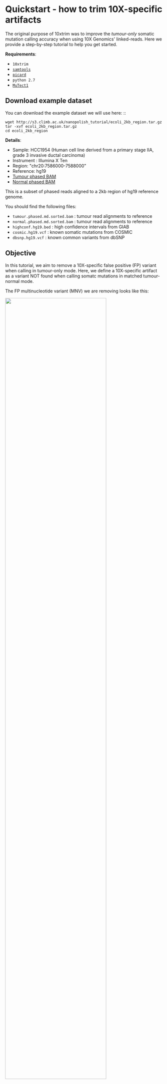 # Quickstart - how to trim 10X-specific artifacts

The original purpose of 10xtrim was to improve the *tumour-only* somatic mutation calling accuracy when using 10X Genomics' linked-reads. Here we provide a step-by-step tutorial to help you get started.

**Requirements**:

* `10xtrim`
* [`samtools`](https://htslib.org)
* [`picard`](https://github.com/broadinstitute/picard)
* `python 2.7`
* [`MuTect1`](https://github.com/broadinstitute/mutect)

## Download example dataset

You can download the example dataset we will use here: ::

    wget http://s3.climb.ac.uk/nanopolish_tutorial/ecoli_2kb_region.tar.gz
    tar -xvf ecoli_2kb_region.tar.gz
    cd ecoli_2kb_region

**Details**:

* Sample: HCC1954 (Human cell line derived from a primary stage IIA, grade 3 invasive ductal carcinoma) 
* Instrument : Illumina X Ten
* Region: "chr20:7586000-7588000"
* Reference: hg19
* [Tumour phased BAM](https://support.10xgenomics.com/genome-exome/datasets/2.1.0/HCC1954T_WGS_210)
* [Normal phased BAM](https://support.10xgenomics.com/genome-exome/datasets/2.1.0/HCC1954N_WGS_210)

This is a subset of phased reads aligned to a 2kb region of hg19 reference genome. 

You should find the following files:

* ``tumour.phased.md.sorted.bam`` : tumour read alignments to reference
* ``normal.phased.md.sorted.bam`` : tumour read alignments to reference
* ``highconf.hg19.bed`` : high confidence intervals from GIAB
* ``cosmic.hg19.vcf`` : known somatic mutations from COSMIC
* ``dbsnp.hg19.vcf``  : known common variants from dbSNP

## Objective

In this tutorial, we aim to remove a 10X-specific false positive (FP) variant when calling in tumour-only mode. 
Here, we define a 10X-specific artifact as a variant NOT found when calling somatc mutations in matched tumour-normal mode.

The FP multinucleotide variant (MNV) we are removing looks like this:

<img src="chr20_7587045_pretrim.png" width="80%">

This MNV has many softclipped bases on the evidence reads, which present chimeric signatures.

For example for the evidence read with this sequence:

```
TCATAGGCCTGCTTGCCATTTATATGTCTTCTTTGGAGAAATATCTA*TT*TAGATATTTCTCCAAAGAAGACATATAAATGGCAAGCAGGCCTATGAAAAGGTGCTCAACGTTATTAATCATAGGAGAAAAGCAAATCCCCAAACTACAATG
```
The FP variant is denoted by the surrounding asterisks.

The subsections of the chimera map to nearby locations in the genome. As seen in this BLAT result:

```
   ACTIONS      QUERY   SCORE START   END QSIZE IDENTITY  CHROM           STRAND  START       END   SPAN
--------------------------------------------------------------------------------------------------------
browser details YourSeq   109    39   151   151    98.3%  chr20           +     7587036   7587148    113
browser details YourSeq    58     1    58   151   100.0%  chr20           -     7587036   7587093     58
```

And show this inverted repeat signature, that can form self-overlaps. As seen in this mfold result:

```
          10        20        30        40
.-T|                                            A
   CATAGGCCTGCTTGCCATTTATATGTCTTCTTTGGAGAAATATCT T
   GTATCCGGACGAACGGTAAATATACAGAAGAAACCTCTTTATAGA T
\ -^                                            T
       90        80        70        60        50
 
```

We use 10xtrim to identify these reads, and further softclip these reads to remove these 10X-specific artifacts.

## Pre-processing steps (already done)

### Marking duplicates, again

We recommend an additional round of marking duplicates. LongRanger provides the phased BAM file and carries out a barcode-aware markng of duplicates. Reads with missing backcodes may not be missed.

This step can occur before or after 10xtrim.

In the interest of time, we already carried out mark duplicates with the following commands on Picard:

```
# mark duplicates
java -jar [path-to-picard-tools]/MarkDuplicates.jar\
    I=tumour.phased.sorted.bam \
    O=tumour.phased.md.sorted.bam\
    M=tumour.phased.md.metrics.txt"

# index bam
samtools index tumour.phased.md.sorted.bam
```

### Identifying false positives

To identify FP, we ran MuTect1 in matched tumour-normal mode. 

A FP in this case is a variant found tumour-only mode, but not found in matched tumour-normal mode.
 
The following parameters were used:

```
java -jar /u/jpineda/tools/mutect-src/mutect/target/mutect-1.1.7.jar\
     -T MuTect -L chr20\
     -R refdata-hg19-2.1.0/fasta/genome.fa\
     -I:tumor tumour.phased.md.sorted.bam\
     -N:normal normal.phased.md.sorted.bam\
     --vcf tumour_normal.md.vcf\
     -o tumour_normal.md.out\
     --cosmic data/cosmic.hg19.vcf\
     --dbsnp data/dbsnp_138.hg19.vcf\
     --tumor_sample_name HCC1954T\
     --normal_sample_name HCC1954N\
     --normal_panel pon.hg19.mutect1.siteonly.vcf
```

To filter variants, we highly recommend using a panel of normal, high confidence filter (from GIAB), our haplotype discordant filter, and a minimum allele frequency cut off of 0.06. This can be run using our custom script `filter.py`.

```
python filter.py tumour_normal.md.vcf data/tumour.phased.md.sorted.bam data/highconf.hg19.bed HCC1954T
``` 

The output is a filterd VCF file: `tumour_normal.md.filtered.vcf`.

## Set up on OICR cluster

Load modules:

```
module load picard
module load samtools
module load java/1.7.0_21
module load java/jre1.7.0_11
```

## Compute a trimmed modified BAM file

Let's get started! First we will trim the BAM file and then sort the alignments:

```
./10xtrim -b tumour.phased.md.sorted.bam -o tumour.trimmed.stats | samtools view -Sbh | samtools sort > tumour.phased.md.trimmed.sorted.bam
samtools index tumour.phased.md.trimmed.sorted.bam
```

Then we need to fix any mate pairs where 10xtrim completely unmaps an alignment. This may cause inconsistent BAM records.


## Post-processing steps for downstream analyses:

We can use Picard's Fixmateinformation:

```
java -jar [path-to-picard-tools]/FixMateInformation.jar\
    I=tumour.phased.md.trimmed.sorted.bam\
    O=tumour.phased.md.trimmed.fixmates.bam

samtools sort tumour.phased.md.trimmed.fixmates.bam > tumour.phased.md.fixmates.sorted.bam
samtools index tumour.phased.md.trimmed.fixmates.sorted.bam
```

!!!Call somatic mutations in tumour-only mode:
------------------------------------------------------------------------

We can now call our somatic mutations using MuTect1 in tumour-only mode:

```
java -jar /u/jpineda/tools/mutect-src/mutect/target/mutect-1.1.7.jar\
     -T MuTect -L chr20\
     -R refdata-hg19-2.1.0/fasta/genome.fa\
     -I:tumor tumour.phased.md.trimmed.fixmates.sorted.bam\
     --vcf tumour_only.md.trimmed.vcf\
     -o tumour_only.md.trimmed.out
     --cosmic data/cosmic.hg19.vcf\
     --dbsnp data/dbsnp_138.hg19.vcf\
     --tumor_sample_name HCC1954T\
     --normal_sample_name HCC1954N\
     --normal_panel data/pon.hg19.mutect1.siteonly.vcf
```
!!!

Visualize difference in IGV:
------------------------------------------------------------------------

To see how 10xtrim removed this 10X-specific artifact we can visualize the false positive in IGV with the BAMs pre and post 10xtrim. In the interest of time, I've generated the IGV screenshot of what we should expect:

<img src="chr20_7587045_posttrim.png" width="80%">

